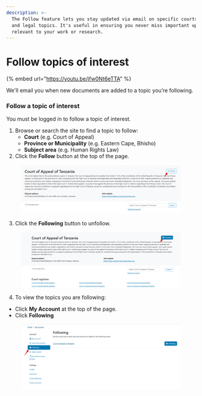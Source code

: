 ```yaml
---
description: >-
  The Follow feature lets you stay updated via email on specific courts, regions
  and legal topics. It's useful in ensuring you never miss important updates
  relevant to your work or research.
---
```


# Follow topics of interest


{% embed url="https://youtu.be/jfw0Nt6eTTA" %}



We'll email you when new documents are added to a topic you’re following.

### Follow a topic of interest

You must be logged in to follow a topic of interest.

1. Browse or search the site to find a topic to follow:
   * **Court** (e.g. Court of Appeal)
   * **Province or Municipality** (e.g. Eastern Cape, Bhisho)
   * **Subject area** (e.g. Human Rights Law)
2. Click the **Follow** button at the top of the page.

<figure><img src=".gitbook/assets/tanzlii--follow 1.png" alt=""><figcaption></figcaption></figure>

3. Click the **Following** button to unfollow.

<figure><img src=".gitbook/assets/tanzlii--follow 5.png" alt=""><figcaption></figcaption></figure>

4. To view the topics you are following:

* Click **My Account** at the top of the page.
* Click **Following**

<figure><img src=".gitbook/assets/tanzlii--follow 6.png" alt=""><figcaption></figcaption></figure>